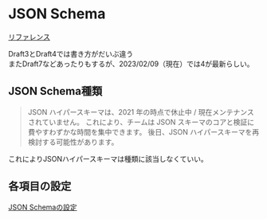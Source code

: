 # JSON Schema
[リファレンス](https://json-schema.org/specification-links.html)

Draft3とDraft4では書き方がだいぶ違う  
またDraft7などあったりもするが、2023/02/09（現在）では4が最新らしい。

## JSON Schema種類

>JSON ハイパースキーマは、2021 年の時点で休止中 / 現在メンテナンスされていません。
>これにより、チームは JSON スキーマのコアと検証に費やすわずかな時間を集中できます。
>後日、JSON ハイパースキーマを再検討する可能性があります。

これによりJSONハイパースキーマは種類に該当しなくていい。

## 各項目の設定
[JSON Schemaの設定](https://nju33.com/notes/json-schema/articles#%E4%BE%9D%E5%AD%98%E9%96%A2%E4%BF%82%E3%81%AE%E3%83%97%E3%83%AD%E3%83%91%E3%83%86%E3%82%A3)